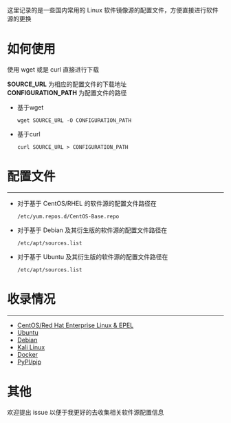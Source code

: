 这里记录的是一些国内常用的 Linux 软件镜像源的配置文件，方便直接进行软件源的更换

# 如何使用

使用 wget 或是 curl 直接进行下载

**SOURCE_URL** 为相应的配置文件的下载地址  
**CONFIGURATION_PATH** 为配置文件的路径

- 基于wget
	```
	wget SOURCE_URL -O CONFIGURATION_PATH
	```

- 基于curl
	```
	curl SOURCE_URL > CONFIGURATION_PATH
	```

# 配置文件
--------
- 对于基于 CentOS/RHEL 的软件源的配置文件路径在    
	```
	/etc/yum.repos.d/CentOS-Base.repo
	```

- 对于基于 Debian 及其衍生版的软件源的配置文件路径在  
	```
	/etc/apt/sources.list
	```
- 对于基于 Ubuntu 及其衍生版的软件源的配置文件路径在  
	```
	/etc/apt/sources.list
	```


# 收录情况
--------

- [CentOS/Red Hat Enterprise Linux & EPEL](CentOS/)
- [Ubuntu](Ubuntu/)
- [Debian](Debian/)
- [Kali Linux](Kali/)
- [Docker](Docker/)
- [PyPI/pip](pip/)

# 其他

欢迎提出 issue 以便于我更好的去收集相关软件源配置信息
